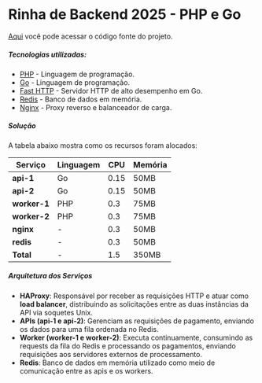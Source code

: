 # Rinha de Backend 2025 - PHP e Go

[Aqui](https://github.com/flads/rinha25/tree/php-go) você pode acessar o código fonte do projeto.

##### Tecnologias utilizadas:

* [PHP](https://www.php.net/releases/8.4/en.php) - Linguagem de programação.
* [Go](https://go.dev/) - Linguagem de programação.
* [Fast HTTP](https://github.com/valyala/fasthttp) - Servidor HTTP de alto desempenho em Go.
* [Redis](https://redis.io/) - Banco de dados em memória.
* [Nginx](https://nginx.org/) - Proxy reverso e balanceador de carga.

##### Solução

A tabela abaixo mostra como os recursos foram alocados:

| Serviço      | Linguagem | CPU  | Memória   |
|--------------|-----------|------|-----------|
| **api-1**    | Go        | 0.15 | 50MB      |
| **api-2**    | Go        | 0.15 | 50MB      |
| **worker-1** | PHP       | 0.3  | 75MB      |
| **worker-2** | PHP       | 0.3  | 75MB      |
| **nginx**    | -         | 0.3  | 50MB      |
| **redis**    | -         | 0.3  | 50MB      |
| **Total**    | -         | 1.5  | 350MB     |

##### Arquitetura dos Serviços

- **HAProxy**: Responsável por receber as requisições HTTP e atuar como **load balancer**, distribuindo as solicitações entre as duas instâncias da API via soquetes Unix.
- **APIs (api-1 e api-2)**: Gerenciam as requisições de pagamento, enviando os dados para uma fila ordenada no Redis.
- **Worker (worker-1 e worker-2)**: Executa continuamente, consumindo as requests da fila do Redis e processando os pagamentos, enviando requisições aos servidores externos de processamento.
- **Redis**: Banco de dados em memória utilizado como meio de comunicação entre as apis e os workers.
